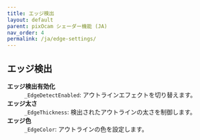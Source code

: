 ```yaml
---
title: エッジ検出
layout: default
parent: pixOcam シェーダー機能 (JA)
nav_order: 4
permalink: /ja/edge-settings/
---
```


## エッジ検出

<dl>
  <dt><strong>エッジ検出有効化</strong></dt>
  <dd><code>_EdgeDetectEnabled</code>: アウトラインエフェクトを切り替えます。</dd>

  <dt><strong>エッジ太さ</strong></dt>
  <dd><code>_EdgeThickness</code>: 検出されたアウトラインの太さを制御します。</dd>

  <dt><strong>エッジ色</strong></dt>
  <dd><code>_EdgeColor</code>: アウトラインの色を設定します。</dd>
</dl> 